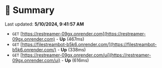 # 📖 Summary
Last updated: **5/10/2024, 9:41:57 AM**

- `GET` [https://restreamer-09gx.onrender.com](https://restreamer-09gx.onrender.com) - **Up** (467ms)
- `GET` [https://filestreambot-b5k6.onrender.com/](https://filestreambot-b5k6.onrender.com/) - **Up** (338ms)
- `GET` [https://restreamer-09gx.onrender.com/ui](https://restreamer-09gx.onrender.com/ui) - **Up** (616ms)
